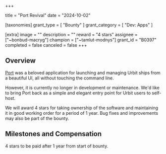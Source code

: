+++

title = "Port Revival"
date = "2024-10-02"

[taxonomies]
grant_type = [ "Bounty" ]
grant_category = [ "Dev: Apps" ]

[extra]
image = ""
description = ""
reward = "4 stars"
assignee = ["~bonbud-macryg"]
champion = ["~tamlut-modnys"]
grant_id = "B0397"
completed = false
canceled = false
+++

## Overview
[Port](https://github.com/latter-bolden/port) was a beloved application for launching and managing Urbit ships from a beautiful UI, all without touching the command line.

However, it is currently no longer in development or maintenance. We'd like to bring Port back as a simple and elegant entry point for Urbit users to self-host.

We will award 4 stars for taking ownership of the software and maintaining it in good working order for a period of 1 year. Bug fixes and improvements may also be part of the bounty.

## Milestones and Compensation

4 stars to be paid after 1 year from start of bounty.